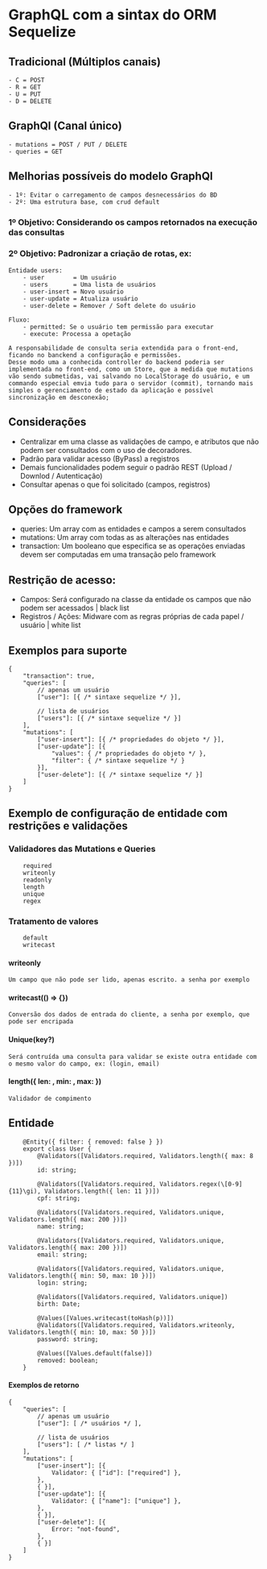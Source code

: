 # GraphQL com a sintax do ORM Sequelize
## Tradicional (Múltiplos canais)
    - C = POST
    - R = GET 
    - U = PUT
    - D = DELETE

## GraphQl (Canal único)
    - mutations = POST / PUT / DELETE
    - queries = GET 

## Melhorias possíveis do modelo GraphQl
    - 1º: Evitar o carregamento de campos desnecessários do BD
    - 2º: Uma estrutura base, com crud default

### 1º Objetivo: Considerando os campos retornados na execução das consultas
### 2º Objetivo: Padronizar a criação de rotas, ex:
    Entidade users:
        - user        = Um usuário
        - users       = Uma lista de usuários
        - user-insert = Novo usuário
        - user-update = Atualiza usuário
        - user-delete = Remover / Soft delete do usuário

    Fluxo:
        - permitted: Se o usuário tem permissão para executar
        - execute: Processa a opetação

    A responsabilidade de consulta seria extendida para o front-end,
    ficando no banckend a configuração e permissões.
    Desse modo uma a conhecida controller do backend poderia ser implementada no front-end, como um Store, que a medida que mutations vão sendo submetidas, vai salvando no LocalStorage do usuário, e um commando especial emvia tudo para o servidor (commit), tornando mais simples o gerenciamento de estado da aplicação e possível sincronização em desconexão;

## Considerações
  - Centralizar em uma classe as validações de campo, e atributos que não podem ser consultados com o uso de decoradores.
  - Padrão para validar acesso (ByPass) a registros
  - Demais funcionalidades podem seguir o padrão REST (Upload / Downlod / Autenticação)
  - Consultar apenas o que foi solicitado (campos, registros)

## Opções do framework
  - queries: Um array com as entidades e campos a serem consultados
  - mutations: Um array com todas as as alterações nas entidades
  - transaction: Um booleano que especifica se as operações enviadas devem ser computadas em uma transação pelo framework

## Restrição de acesso: 
  - Campos: Será configurado na classe da entidade os campos que não podem ser acessados | black list
  - Registros / Ações: Midware com as regras próprias de cada papel / usuário | white list
  
## Exemplos para suporte
```POST
{
    "transaction": true,
    "queries": [
        // apenas um usuário
        ["user"]: [{ /* sintaxe sequelize */ }],

        // lista de usuários
        ["users"]: [{ /* sintaxe sequelize */ }]
    ],
    "mutations": [
        ["user-insert"]: [{ /* propriedades do objeto */ }],
        ["user-update"]: [{
            "values": { /* propriedades do objeto */ },
            "filter": { /* sintaxe sequelize */ } 
        }],
        ["user-delete"]: [{ /* sintaxe sequelize */ }]
    ]
}
```

## Exemplo de configuração de entidade com restrições e validações
### Validadores das Mutations e Queries
```
    required
    writeonly
    readonly
    length
    unique
    regex
```

### Tratamento de valores
```
    default
    writecast
```

#### writeonly
    Um campo que não pode ser lido, apenas escrito. a senha por exemplo

#### writecast(() => {})
    Conversão dos dados de entrada do cliente, a senha por exemplo, que pode ser encripada

#### Unique(key?)
    Será contruída uma consulta para validar se existe outra entidade com o mesmo valor do campo, ex: (login, email)

#### length({ len: , min: , max: })
    Validador de compimento

## Entidade
```
    @Entity({ filter: { removed: false } })
    export class User {
        @Validators([Validators.required, Validators.length({ max: 8 })])
        id: string;

        @Validators([Validators.required, Validators.regex(\[0-9]{11}\gi), Validators.length({ len: 11 })])
        cpf: string;

        @Validators([Validators.required, Validators.unique, Validators.length({ max: 200 })])
        name: string;
        
        @Validators([Validators.required, Validators.unique, Validators.length({ max: 200 })])
        email: string;

        @Validators([Validators.required, Validators.unique, Validators.length({ min: 50, max: 10 })])
        login: string;
        
        @Validators([Validators.required, Validators.unique])
        birth: Date;

        @Values([Values.writecast(toHash(p))])
        @Validators([Validators.required, Validators.writeonly, Validators.length({ min: 10, max: 50 })])
        password: string;
        
        @Values([Values.default(false)])
        removed: boolean;
    }
```

#### Exemplos de retorno
```
{
    "queries": [
        // apenas um usuário
        ["user"]: [ /* usuários */ ],

        // lista de usuários
        ["users"]: [ /* listas */ ]
    ],
    "mutations": [
        ["user-insert"]: [{ 
            Validator: { ["id"]: ["required"] },
        }, 
        { }],
        ["user-update"]: [{ 
            Validator: { ["name"]: ["unique"] },
        }, 
        { }],
        ["user-delete"]: [{ 
            Error: "not-found",  
        }, 
        { }]
    ]
}
```